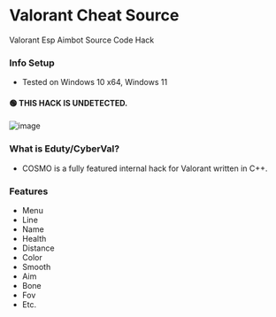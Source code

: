# Valorant Cheat Source
Valorant Esp Aimbot Source Code Hack



### Info Setup
* Tested on Windows 10 x64, Windows 11

#### 🟢 THIS HACK IS UNDETECTED.
![image](https://user-images.githubusercontent.com/96410571/147380460-77ab6505-ad0c-4b65-88ba-816b91dd454f.png)

### What is Eduty/CyberVal?

* COSMO is a fully featured internal hack for Valorant written in C++.

### Features
* Menu
* Line
* Name
* Health
* Distance
* Color
* Smooth
* Aim
* Bone
* Fov
* Etc.